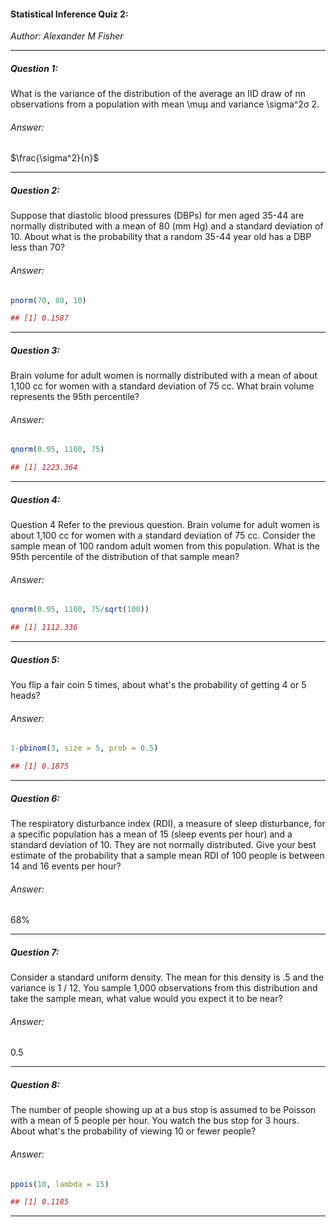 #### Statistical Inference Quiz 2:
*Author: Alexander M Fisher*

**********

##### Question 1:

What is the variance of the distribution of the average an IID draw of nn observations from a population with mean \muμ and variance \sigma^2σ 
2.

###### Answer:

$\frac{\sigma^2}{n}$

**********

##### Question 2:

Suppose that diastolic blood pressures (DBPs) for men aged 35-44 are normally distributed with a mean of 80 (mm Hg) and a standard deviation of 10. About what is the probability that a random 35-44 year old has a DBP less than 70?

###### Answer:

```r
pnorm(70, 80, 10)
```

```r
## [1] 0.1587
```

**********

##### Question 3:

Brain volume for adult women is normally distributed with a mean of about 1,100 cc for women with a standard deviation of 75 cc. What brain volume represents the 95th percentile?

###### Answer:

```r
qnorm(0.95, 1100, 75)
```

```r
## [1] 1223.364
```

**********

##### Question 4:

Question 4
Refer to the previous question. Brain volume for adult women is about 1,100 cc for women with a standard deviation of 75 cc. Consider the sample mean of 100 random adult women from this population. What is the 95th percentile of the distribution of that sample mean?

###### Answer:

```r
qnorm(0.95, 1100, 75/sqrt(100))
```

```r
## [1] 1112.336
```

**********

##### Question 5:

You flip a fair coin 5 times, about what's the probability of getting 4 or 5 heads?

###### Answer:

```r
1-pbinom(3, size = 5, prob = 0.5)
```

```r
## [1] 0.1875
```

**********

##### Question 6:

The respiratory disturbance index (RDI), a measure of sleep disturbance, for a specific population has a mean of 15 (sleep events per hour) and a standard deviation of 10. They are not normally distributed. Give your best estimate of the probability that a sample mean RDI of 100 people is between 14 and 16 events per hour?

###### Answer:

68%

**********

##### Question 7:

Consider a standard uniform density. The mean for this density is .5 and the variance is 1 / 12. You sample 1,000 observations from this distribution and take the sample mean, what value would you expect it to be near?

###### Answer:

0.5

**********

##### Question 8:

The number of people showing up at a bus stop is assumed to be Poisson with a mean of 5 people per hour. You watch the bus stop for 3 hours. About what's the probability of viewing 10 or fewer people?

###### Answer:

```r
ppois(10, lambda = 15)
```

```r
## [1] 0.1185
```

**********
